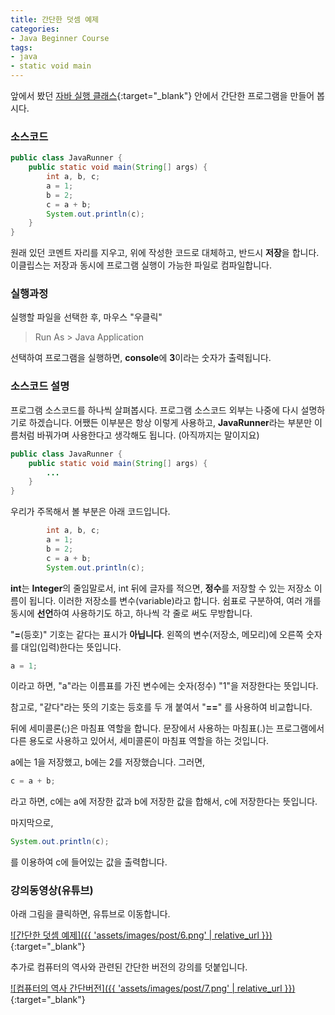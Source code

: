 ```yaml
---
title: 간단한 덧셈 예제
categories:
- Java Beginner Course
tags:
- java
- static void main
---
```


앞에서 봤던 [자바 실행 클래스](https://ororox.github.io/java%20beginner%20course/JavaRunner/){:target="_blank"} 안에서 간단한 프로그램을 만들어 봅시다.


### 소스코드

```java
public class JavaRunner {	
	public static void main(String[] args) {		
		int a, b, c;
		a = 1;
		b = 2;
		c = a + b;		
		System.out.println(c);		
	}
}
```

원래 있던 코멘트 자리를 지우고, 위에 작성한 코드로 대체하고, 반드시 **저장**을 합니다. 이클립스는 저장과 동시에 프로그램 실행이 가능한 파일로 컴파일합니다.

### 실행과정

실행할 파일을 선택한 후, 마우스 "우클릭"   

> Run As > Java Application

선택하여 프로그램을 실행하면, **console**에 **3**이라는 숫자가 출력됩니다.


### 소스코드 설명

프로그램 소스코드를 하나씩 살펴봅시다. 프로그램 소스코드 외부는 나중에 다시 설명하기로 하겠습니다.
어쨌든 이부분은 항상 이렇게 사용하고, **JavaRunner**라는 부분만 이름처럼 바꿔가며 사용한다고 생각해도 됩니다. (아직까지는 말이지요)

```java
public class JavaRunner {	
	public static void main(String[] args) {		
		...	
	}
}
```

우리가 주목해서 볼 부분은 아래 코드입니다.

```java
		int a, b, c;
		a = 1;
		b = 2;
		c = a + b;		
		System.out.println(c);	
```

**int**는 **Integer**의 줄임말로서, int 뒤에 글자를 적으면, **정수**를 저장할 수 있는 저장소 이름이 됩니다. 이러한 저장소를 변수(variable)라고 합니다. 쉼표로 구분하여, 여러 개를 동시에 **선언**하여 사용하기도 하고, 하나씩 각 줄로 써도 무방합니다.

"**=**(등호)" 기호는 같다는 표시가 **아닙니다**. 왼쪽의 변수(저장소, 메모리)에 오른쪽 숫자를 대입(입력)한다는 뜻입니다.

```java
a = 1;
```

이라고 하면, "a"라는 이름표를 가진 변수에는 숫자(정수) "1"을 저장한다는 뜻입니다.

참고로, "같다"라는 뜻의 기호는 등호를 두 개 붙여서 "**==**" 를 사용하여 비교합니다.

뒤에 세미콜론(;)은 마침표 역할을 합니다. 문장에서 사용하는 마침표(.)는 프로그램에서 다른 용도로 사용하고 있어서, 세미콜론이 마침표 역할을 하는 것입니다.

a에는 1을 저장했고, b에는 2를 저장했습니다. 그러면,

```java
c = a + b;
```

라고 하면, c에는 a에 저장한 값과 b에 저장한 값을 합해서, c에 저장한다는 뜻입니다.

마지막으로,

```java
System.out.println(c);
```

를 이용하여 c에 들어있는 값을 출력합니다.


###  강의동영상(유튜브)

아래 그림을 클릭하면, 유튜브로 이동합니다.

[![간단한 덧셈 예제]({{ 'assets/images/post/6.png' | relative_url }})](https://youtu.be/ABSlhPmjibI){:target="_blank"}


추가로 컴퓨터의 역사와 관련된 간단한 버전의 강의를 덧붙입니다.

[![컴퓨터의 역사 간단버전]({{ 'assets/images/post/7.png' | relative_url }})](https://youtu.be/_rFj1zMLpAI){:target="_blank"}
